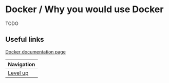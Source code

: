 # Docker / Why you would use Docker #

TODO

## Useful links ##

[Docker documentation page](https://www.docker.com/use-cases)

| Navigation               |
| ------------------------ |
| [Level up](../README.md) |
